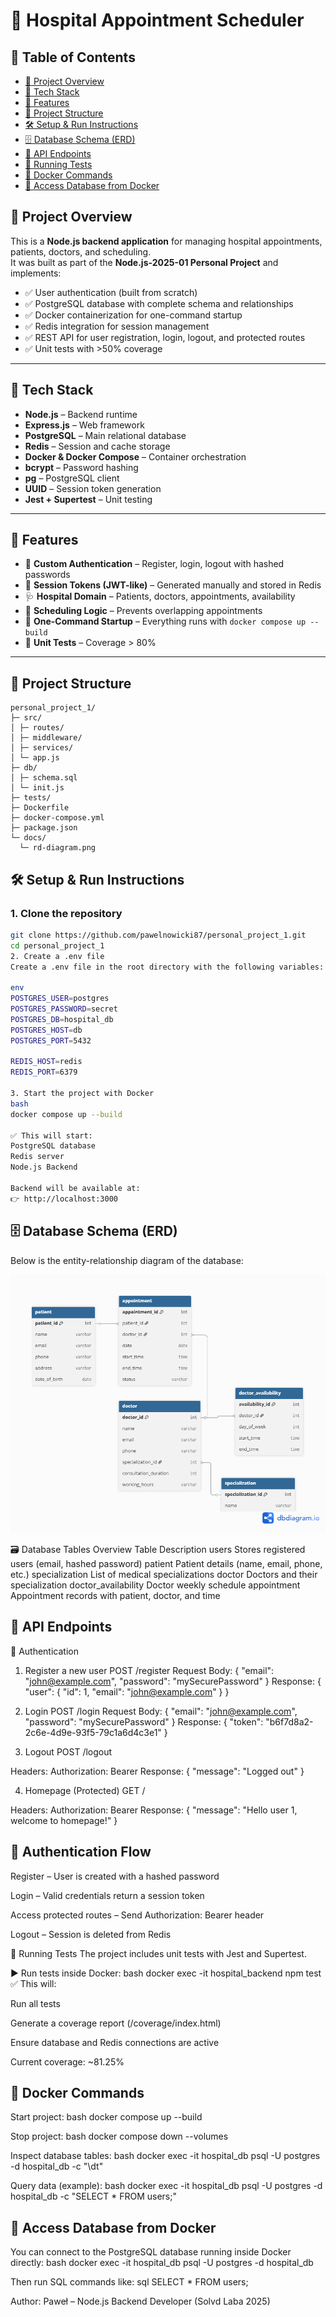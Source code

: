 # 📘 Hospital Appointment Scheduler

## 📑 Table of Contents
- [📌 Project Overview](#-project-overview)
- [🧠 Tech Stack](#-tech-stack)
- [🚀 Features](#-features)
- [📁 Project Structure](#-project-structure)
- [🛠️ Setup & Run Instructions](#️-setup--run-instructions)
- [🗄️ Database Schema (ERD)](#️-database-schema-erd)
- [📡 API Endpoints](#-api-endpoints)
- [🧪 Running Tests](#-running-tests)
- [🐳 Docker Commands](#-docker-commands)
- [📜 Access Database from Docker](#-access-database-from-docker)

## 📌 Project Overview

This is a **Node.js backend application** for managing hospital appointments, patients, doctors, and scheduling.  
It was built as part of the **Node.js-2025-01 Personal Project** and implements:

- ✅ User authentication (built from scratch)
- ✅ PostgreSQL database with complete schema and relationships
- ✅ Docker containerization for one-command startup
- ✅ Redis integration for session management
- ✅ REST API for user registration, login, logout, and protected routes
- ✅ Unit tests with >50% coverage

---

## 🧠 Tech Stack

- **Node.js** – Backend runtime
- **Express.js** – Web framework
- **PostgreSQL** – Main relational database
- **Redis** – Session and cache storage
- **Docker & Docker Compose** – Container orchestration
- **bcrypt** – Password hashing
- **pg** – PostgreSQL client
- **UUID** – Session token generation
- **Jest + Supertest** – Unit testing

---

## 🚀 Features

- 👤 **Custom Authentication** – Register, login, logout with hashed passwords
- 🔑 **Session Tokens (JWT-like)** – Generated manually and stored in Redis
- 🩺 **Hospital Domain** – Patients, doctors, appointments, availability
- 📅 **Scheduling Logic** – Prevents overlapping appointments
- 🐳 **One-Command Startup** – Everything runs with `docker compose up --build`
- 🧪 **Unit Tests** – Coverage > 80%

---

## 📁 Project Structure
```
personal_project_1/
├─ src/
│ ├─ routes/
│ ├─ middleware/
│ ├─ services/
│ └─ app.js
├─ db/
│ ├─ schema.sql
│ └─ init.js
├─ tests/
├─ Dockerfile
├─ docker-compose.yml
├─ package.json
└─ docs/
  └─ rd-diagram.png
```

## 🛠️ Setup & Run Instructions

### 1. Clone the repository

```bash
git clone https://github.com/pawelnowicki87/personal_project_1.git
cd personal_project_1
2. Create a .env file
Create a .env file in the root directory with the following variables:

env
POSTGRES_USER=postgres
POSTGRES_PASSWORD=secret
POSTGRES_DB=hospital_db
POSTGRES_HOST=db
POSTGRES_PORT=5432

REDIS_HOST=redis
REDIS_PORT=6379

3. Start the project with Docker
bash
docker compose up --build

✅ This will start:
PostgreSQL database
Redis server
Node.js Backend

Backend will be available at:
👉 http://localhost:3000
```

## 🗄️ Database Schema (ERD)
Below is the entity-relationship diagram of the database:

![ERD Diagram](./docs/erd-diagram.png)

🗃️ Database Tables Overview
Table	Description
users	Stores registered users (email, hashed password)
patient	Patient details (name, email, phone, etc.)
specialization	List of medical specializations
doctor	Doctors and their specialization
doctor_availability	Doctor weekly schedule
appointment	Appointment records with patient, doctor, and time

## 📡 API Endpoints

🔐 Authentication

1. Register a new user
POST /register
Request Body:
{
  "email": "john@example.com",
  "password": "mySecurePassword"
}
Response:
{
  "user": {
    "id": 1,
    "email": "john@example.com"
  }
}

2. Login
POST /login
Request Body:
{
  "email": "john@example.com",
  "password": "mySecurePassword"
}
Response:
{
  "token": "b6f7d8a2-2c6e-4d9e-93f5-79c1a6d4c3e1"
}

3. Logout
POST /logout

Headers:
Authorization: Bearer <token>
Response:
{
  "message": "Logged out"
}

4. Homepage (Protected)
GET /

Headers:
Authorization: Bearer <token>
Response:
{
  "message": "Hello user 1, welcome to homepage!"
}

## 🔐 Authentication Flow
Register – User is created with a hashed password

Login – Valid credentials return a session token

Access protected routes – Send Authorization: Bearer <token> header

Logout – Session is deleted from Redis

🧪 Running Tests
The project includes unit tests with Jest and Supertest.

▶️ Run tests inside Docker:
bash
docker exec -it hospital_backend npm test
✅ This will:

Run all tests

Generate a coverage report (/coverage/index.html)

Ensure database and Redis connections are active

Current coverage: ~81.25%

## 🐳 Docker Commands
Start project:
bash
docker compose up --build

Stop project:
bash
docker compose down --volumes

Inspect database tables:
bash
docker exec -it hospital_db psql -U postgres -d hospital_db -c "\dt"

Query data (example):
bash
docker exec -it hospital_db psql -U postgres -d hospital_db -c "SELECT * FROM users;"

## 📜 Access Database from Docker
You can connect to the PostgreSQL database running inside Docker directly:
bash
docker exec -it hospital_db psql -U postgres -d hospital_db

Then run SQL commands like:
sql
SELECT * FROM users;

Author: Paweł – Node.js Backend Developer (Solvd Laba 2025)